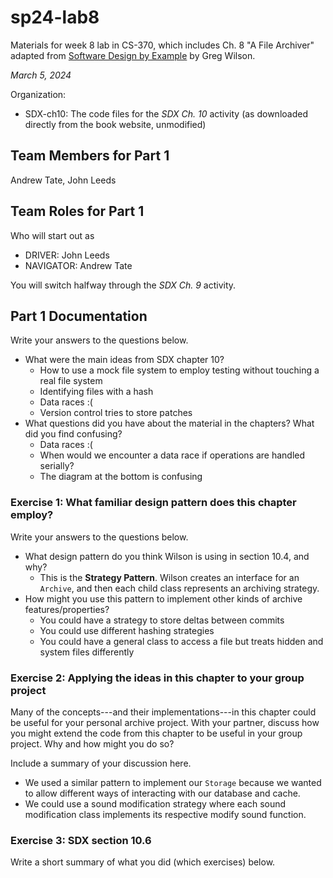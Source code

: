 # sp24-lab8
Materials for week 8 lab in CS-370, which includes Ch. 8 "A File Archiver" adapted from [Software Design by Example](https://third-bit.com/sdxpy/) by Greg Wilson.

_March 5, 2024_

Organization:
* SDX-ch10: The code files for the _SDX Ch. 10_ activity (as downloaded directly from the book website, unmodified) 

## Team Members for Part 1
Andrew Tate, John Leeds

## Team Roles for Part 1
Who will start out as
* DRIVER: John Leeds
* NAVIGATOR: Andrew Tate

You will switch halfway through the _SDX Ch. 9_ activity.


## Part 1 Documentation

Write your answers to the questions below.

* What were the main ideas from SDX chapter 10?
    * How to use a mock file system to employ testing without touching a real file system
    * Identifying files with a hash
    * Data races :(
    * Version control tries to store patches
* What questions did you have about the material in the chapters? What did you find confusing?
    * Data races :(
    * When would we encounter a data race if operations are handled serially?
    * The diagram at the bottom is confusing


### Exercise 1: What familiar design pattern does this chapter employ?

Write your answers to the questions below.

* What design pattern do you think Wilson is using in section 10.4, and why?
    * This is the **Strategy Pattern**.  Wilson creates an interface for an `Archive`, and then each child class represents an archiving strategy.
* How might you use this pattern to implement other kinds of archive features/properties?
    * You could have a strategy to store deltas between commits 
    * You could use different hashing strategies
    * You could have a general class to access a file but treats hidden and system files differently

### Exercise 2: Applying the ideas in this chapter to your group project

Many of the concepts---and their implementations---in this chapter could be useful for your personal archive project. With your partner, discuss how you might extend the code from this chapter to be useful in your group project. Why and how might you do so?

Include a summary of your discussion here.

* We used a similar pattern to implement our `Storage` because we wanted to allow different ways of interacting with our database and cache.
* We could use a sound modification strategy where each sound modification class implements its respective modify sound function.

### Exercise 3: SDX section 10.6

Write a short summary of what you did (which exercises) below.
